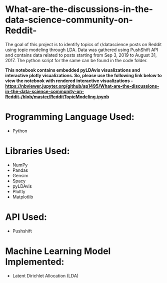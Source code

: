 # What-are-the-discussions-in-the-data-science-community-on-Reddit-
The goal of this project is to identify topics of r/datascience posts on Reddit using topic modeling through LDA. Data was gathered using PushShift API and contains data related to posts starting from Sep 3, 2019 to August 31, 2017. The python script for the same can be found in the code folder.

**This notebook contains embedded pyLDAvis visualizations and interactive plotly visualizations. So, please use the following link below to view the notebook with rendered interactive visualizations - https://nbviewer.jupyter.org/github/ap1495/What-are-the-discussions-in-the-data-science-community-on-Reddit-/blob/master/RedditTopicModeling.ipynb**

# Programming Language Used:
- Python

# Libraries Used:
- NumPy
- Pandas
- Gensim
- Spacy
- pyLDAvis
- Ploltly
- Matplotlib

# API Used:
- Pushshift

# Machine Learning Model Implemented:
- Latent Dirichlet Allocation (LDA)
